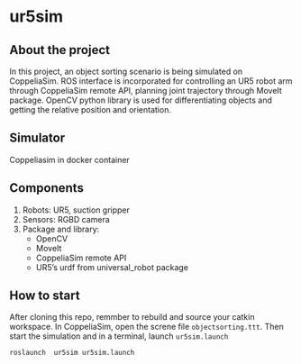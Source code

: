 # ur5sim
<!-- ABOUT THE PROJECT -->
## About the project
In this project, an object sorting scenario is being simulated on CoppeliaSim. ROS interface is incorporated for controlling an UR5 robot arm through CoppeliaSim remote API, planning joint trajectory through MoveIt package. OpenCV python library is used for differentiating objects and getting the relative position and orientation.  

<!-- Simulator -->
## Simulator
Coppeliasim in docker container
<!-- Components -->

## Components
1. Robots: UR5, suction gripper
2. Sensors:  RGBD camera
3. Package and library: 	<ul>
                          <li>OpenCV</li>
                          <li>MoveIt</li>
                          <li>CoppeliaSim remote API</li>
                          <li>UR5’s urdf  from universal_robot package</li>
                          </ul>

<!-- How to start -->
## How to start
After cloning this repo, remmber to rebuild and source your catkin workspace.
In CoppeliaSim, open the screne file  `objectsorting.ttt`.
Then start the simulation and in a terminal, launch `ur5sim.launch`
```sh
roslaunch  ur5sim ur5sim.launch 
 ```


